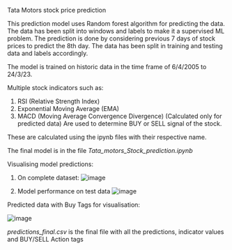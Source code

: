 Tata Motors stock price prediction

This prediction model uses Random forest algorithm for predicting the data. The data has been split into windows and labels to make it a supervised ML problem.
The prediction is done by considering previous 7 days of stock prices to predict the 8th day. The data has been split in training and testing data and labels accordingly.

The model is trained on historic data in the time frame of 6/4/2005 to 24/3/23.

Multiple stock indicators such as:
1) RSI (Relative Strength Index)
2) Exponential Moving Average (EMA)
3) MACD (Moving Average Convergence Divergence)
(Calculated only for predicted data)
Are used to determine BUY or SELL signal of the stock.

These are calculated using the ipynb files with their respective name.

The final model is in the file *Tata_motors_Stock_prediction.ipynb*


Visualising model predictions:
1) On complete dataset: 
   ![image](https://user-images.githubusercontent.com/97504422/227954935-240deeec-051e-4dc0-b137-4a41fce67fbd.png)

2) Model performance on test data
   ![image](https://user-images.githubusercontent.com/97504422/227955133-7d761dc6-1c96-488d-97e3-d3b7c8acc092.png)

Predicted data with Buy Tags for visualisation:

![image](https://user-images.githubusercontent.com/97504422/227955428-46ad706a-afbf-4d5f-a6c3-5bf0f7880866.png)


*predictions_final.csv* is the final file with all the predictions, indicator values and BUY/SELL Action tags





